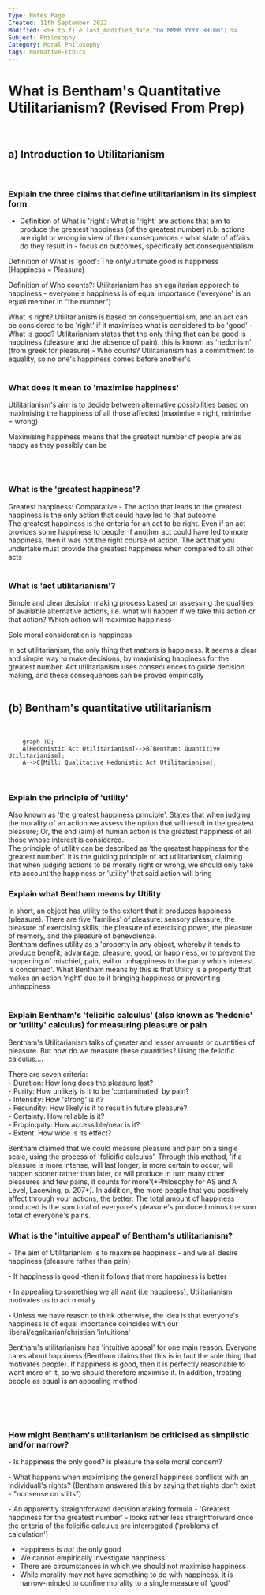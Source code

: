 ```yaml
---
Type: Notes Page
Created: 11th September 2022
Modified: <%+ tp.file.last_modified_date("Do MMMM YYYY HH:mm") %>
Subject: Philosophy
Category: Moral Philosophy
tags: Normative-Ethics
---
```


# What is Bentham's Quantitative Utilitarianism? (Revised From Prep)

</br>

## a) Introduction to Utilitarianism
</br>

### Explain the three claims that define utilitarianism in its simplest form

- <aside><p>Definition of What is 'right': What is 'right' are actions that aim to produce the greatest happiness (of the greatest number) n.b. actions are right or wrong in view of their consequences  - what state of affairs do they result in - focus on outcomes, specifically act consequentialism</p>
<p>Definition of What is 'good': The only/ultimate good is happiness (Happiness = Pleasure)</p>
<p>Definition of Who counts?: Utilitarianism has an egalitarian apporach to happiness - everyone's happiness is of equal importance ('everyone' is an equal member in "the number")</p></aside>What is right? Utilitarianism is based on consequentialism, and an act can be considered to  be 'right' if it maximises what is considered to be 'good'
- What is good? Utilitarianism states that the only thing that can be good is happiness (pleasure and the absence of pain). this is known as 'hedonism' (from greek for pleasure)
- Who counts? Utilitarianism has a commitment to equality, so no one's happiness comes before another's

</br>
</br>

### What does it mean to 'maximise happiness' 
<aside>Utilitarianism's aim is to decide between alternative possibilities based on maximising the happiness of all those affected (maximise = right, minimise = wrong)</aside>

Maximising happiness means that the greatest number of people are as happy as they possibly can be

</br>
</br>

### What is the 'greatest happiness'?
<aside>Greatest happiness: Comparative - The action that leads to the greatest happiness is the only action that could have led to that outcome</aside>
The greatest happiness is the criteria for an act to be right. Even if an act provides some happiness to people, if another act could have led to more happiness, then it was not the right course of action. The act that you undertake must provide the greatest happiness when compared to all other acts

</br>
</br>

### What is 'act utilitarianism'?
<aside> <p>Simple and clear decision making process based on assessing the qualities of available alternative actions, i.e. what will happen if we take this action or that action? Which action will maximise happiness</p>
<p>Sole moral consideration is happiness</p></aside>
In act utilitarianism, the only thing that matters is happiness. It seems a clear and simple way to make decisions, by maximising happiness for the greatest number. Act utilitarianism uses consequences to guide decision making, and these consequences can be proved empirically

</br>
</br>

## (b) Bentham's quantitative utilitarianism
</br>

```mermaid
	graph TD;  
	A[Hedonistic Act Utilitarianism]-->B[Bentham: Quantitive Utilitarianism];  
	A-->C[Mill: Qualitative Hedonistic Act Utilitarianism];  

```

</br>

### Explain the principle of 'utility'
<aside>Also known as 'the greatest happiness principle'. States that when judging the morality of an action we assess the option that will result in the greatest pleasure; Or, the end (aim) of human action is the greatest happiness of all those whose interest is considered.</aside>
The principle of utility can be described as 'the greatest happiness for the greatest number'. It is the guiding principle of act utilitarianism, claiming that when judging actions to be morally right or wrong, we should only take into account the happiness or 'utility' that said action will bring
</br>

### Explain what Bentham means by Utility
<aside>In short, an object has utility to the extent that it produces happiness (pleasure). There are five 'families' of pleasure: sensory pleasure, the pleasure of exercising skills, the pleasure of exercising power, the pleasure of memory, and the pleasure of benevolence.</aside>
Bentham defines utility as a 'property in any object, whereby it tends to produce benefit, advantage, pleasure, good, or happiness, or to prevent the happening of mischief, pain, evil or unhappiness to the party who's interest is concerned'. What Bentham means by this is that Utility is a property that makes an action 'right' due to it bringing happiness or preventing unhappiness
</br>
</br>

### Explain Bentham's 'felicific calculus' (also known as 'hedonic' or 'utility' calculus) for measuring pleasure or pain
<aside>Bentham's Utilitarianism talks of greater and lesser amounts or quantities of pleasure. But how do we measure these quantities? Using the felicific calculus....
<p>There are seven criteria: </br> 
- Duration: How long does the pleasure last? </br>
- Purity: How unlikely is it to be 'contaminated' by pain? </br>
- Intensity: How 'strong' is it? </br>
- Fecundity: How likely is it to result in future pleasure? </br>
- Certainty: How reliable is it? </br>
- Propinquity: How accessible/near is it? </br>
- Extent: How wide is its effect?</p></aside>
Bentham claimed that we could measure pleasure and pain on a single scale, using the process of 'felicific calculus'. Through this method, 'if a pleasure is more intense, will last longer, is more certain to occur, will happen sooner rather than later, or will produce in turn many other pleasures and few pains, it counts for more'(*Philosophy for AS and A Level, Lacewing, p. 207*). In addition, the more people that you positively affect through your actions, the better. The total amount of happiness produced is the sum total of everyone's pleasure's produced minus the sum total of everyone's pains.
</br>

### What is the 'intuitive appeal' of Bentham's utilitarianism?
<aside>- The aim of Utilitarianism is to maximise happiness - and we all desire happiness (pleasure rather than pain)
<p>- If happiness is good -then it follows that more happiness is better</p>
<p>- In appealing to something we all want (i.e happiness), Utilitarianism motivates us to act morally</p>
<p>- Unless we have reason to think otherwise, the idea is that everyone's happiness is of equal importance coincides with our liberal/egalitarian/christian 'intuitions'</p></aside>
Bentham's utilitarianism has 'intuitive appeal' for one main reason. Everyone cares about happiness (Bentham claims that this is in fact the sole thing that motivates people). If happiness is good, then it is perfectly reasonable to want more of it, so we should therefore maximise it. In addition, treating people as equal is an appealing method
</br>
</br>
</br>
</br>
</br>

### How might Bentham's utilitarianism be criticised as simplistic and/or narrow?
<aside>- Is happiness the only good? is pleasure the sole moral concern?
<p>- What happens when maximising the general happiness conflicts with an individuall's rights? (Bentham answered this by saying that rights don't exist - "nonsense on stilts")</p>
<p>- An apparently straightforward decision making formula - 'Greatest happiness for the greatest number' - looks rather less straightforward once the criteria of the felicific calculus are interrogated ('problems of calculation')</p></aside>

 - Happiness is *not* the only good
 - We cannot empirically investigate happiness
 - There are circumstances in which we should not maximise happiness
 - While morality may not have something to do with happiness, it is narrow-minded to confine morality to a single measure of 'good'
</br>
